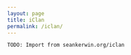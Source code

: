 ```yaml
---
layout: page
title: iClan
permalink: /iclan/
---
```


```
TODO: Import from seankerwin.org/iclan
```

